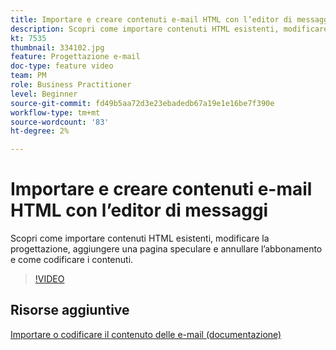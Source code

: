 ```yaml
---
title: Importare e creare contenuti e-mail HTML con l’editor di messaggi
description: Scopri come importare contenuti HTML esistenti, modificare la progettazione, aggiungere una pagina speculare e annullare l’abbonamento e come codificare i contenuti.
kt: 7535
thumbnail: 334102.jpg
feature: Progettazione e-mail
doc-type: feature video
team: PM
role: Business Practitioner
level: Beginner
source-git-commit: fd49b5aa72d3e23ebadedb67a19e1e16be7f390e
workflow-type: tm+mt
source-wordcount: '83'
ht-degree: 2%

---
```



# Importare e creare contenuti e-mail HTML con l’editor di messaggi

Scopri come importare contenuti HTML esistenti, modificare la progettazione, aggiungere una pagina speculare e annullare l’abbonamento e come codificare i contenuti.

>[!VIDEO](https://video.tv.adobe.com/v/334102?quality=12)

## Risorse aggiuntive

[Importare o codificare il contenuto delle e-mail (documentazione)](https://experienceleague.adobe.com/docs/journey-optimizer/using/create-messages/email-designer/existing-content.html)
